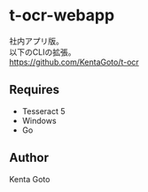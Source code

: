# t-ocr-webapp
社内アプリ版。  
以下のCLIの拡張。  
https://github.com/KentaGoto/t-ocr

## Requires
- Tesseract 5
- Windows
- Go

## Author
Kenta Goto
